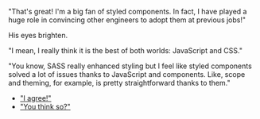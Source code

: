 "That's great! I'm a big fan of styled components. In fact, I have played a huge role in convincing other engineers to adopt them at previous jobs!"

His eyes brighten.

"I mean, I really think it is the best of both worlds: JavaScript and CSS."

"You know, SASS really enhanced styling but I feel like styled components solved a lot of issues thanks to JavaScript and components. Like, scope and theming, for example, is pretty straightforward thanks to them."

- ["I agree!"](styled-agree.md)
- ["You think so?"](styled-disagree)
